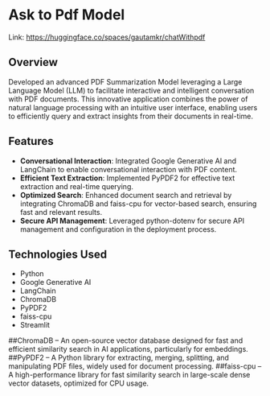 

# Ask to Pdf Model

 Link:  https://huggingface.co/spaces/gautamkr/chatWithpdf <!-- Replace with the actual link to your model -->

## Overview
Developed an advanced PDF Summarization Model leveraging a Large Language Model (LLM) to facilitate interactive and intelligent conversation with PDF documents. This innovative application combines the power of natural language processing with an intuitive user interface, enabling users to efficiently query and extract insights from their documents in real-time.

## Features
- **Conversational Interaction**: Integrated Google Generative AI and LangChain to enable conversational interaction with PDF content.
- **Efficient Text Extraction**: Implemented PyPDF2 for effective text extraction and real-time querying.
- **Optimized Search**: Enhanced document search and retrieval by integrating ChromaDB and faiss-cpu for vector-based search, ensuring fast and relevant results.
- **Secure API Management**: Leveraged python-dotenv for secure API management and configuration in the deployment process.

## Technologies Used
- Python
- Google Generative AI
- LangChain
- ChromaDB
- PyPDF2
- faiss-cpu
- Streamlit

##ChromaDB – An open-source vector database designed for fast and efficient similarity search in AI applications, particularly for embeddings.
##PyPDF2 – A Python library for extracting, merging, splitting, and manipulating PDF files, widely used for document processing.
##faiss-cpu – A high-performance library for fast similarity search in large-scale dense vector datasets, optimized for CPU usage.
